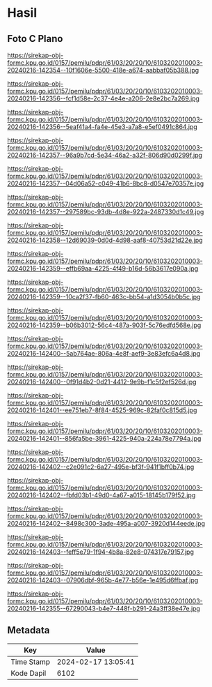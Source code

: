 # Hasil

## Foto C Plano

https://sirekap-obj-formc.kpu.go.id/0157/pemilu/pdpr/61/03/20/20/10/6103202010003-20240216-142354--10f1606e-5500-418e-a674-aabbaf05b388.jpg

https://sirekap-obj-formc.kpu.go.id/0157/pemilu/pdpr/61/03/20/20/10/6103202010003-20240216-142356--fcf1d58e-2c37-4e4e-a206-2e8e2bc7a269.jpg

https://sirekap-obj-formc.kpu.go.id/0157/pemilu/pdpr/61/03/20/20/10/6103202010003-20240216-142356--5eaf41a4-fa4e-45e3-a7a8-e5ef0491c864.jpg

https://sirekap-obj-formc.kpu.go.id/0157/pemilu/pdpr/61/03/20/20/10/6103202010003-20240216-142357--96a9b7cd-5e34-46a2-a32f-806d90d0299f.jpg

https://sirekap-obj-formc.kpu.go.id/0157/pemilu/pdpr/61/03/20/20/10/6103202010003-20240216-142357--04d06a52-c049-41b6-8bc8-d0547e70357e.jpg

https://sirekap-obj-formc.kpu.go.id/0157/pemilu/pdpr/61/03/20/20/10/6103202010003-20240216-142357--297589bc-93db-4d8e-922a-2487330d1c49.jpg

https://sirekap-obj-formc.kpu.go.id/0157/pemilu/pdpr/61/03/20/20/10/6103202010003-20240216-142358--12d69039-0d0d-4d98-aaf8-40753d21d22e.jpg

https://sirekap-obj-formc.kpu.go.id/0157/pemilu/pdpr/61/03/20/20/10/6103202010003-20240216-142359--effb69aa-4225-4f49-b16d-56b3617e090a.jpg

https://sirekap-obj-formc.kpu.go.id/0157/pemilu/pdpr/61/03/20/20/10/6103202010003-20240216-142359--10ca2f37-fb60-463c-bb54-a1d3054b0b5c.jpg

https://sirekap-obj-formc.kpu.go.id/0157/pemilu/pdpr/61/03/20/20/10/6103202010003-20240216-142359--b06b3012-56c4-487a-903f-5c76edfd568e.jpg

https://sirekap-obj-formc.kpu.go.id/0157/pemilu/pdpr/61/03/20/20/10/6103202010003-20240216-142400--5ab764ae-806a-4e8f-aef9-3e83efc6a4d8.jpg

https://sirekap-obj-formc.kpu.go.id/0157/pemilu/pdpr/61/03/20/20/10/6103202010003-20240216-142400--0f91d4b2-0d21-4412-9e9b-f1c5f2ef526d.jpg

https://sirekap-obj-formc.kpu.go.id/0157/pemilu/pdpr/61/03/20/20/10/6103202010003-20240216-142401--ee751eb7-8f84-4525-969c-82faf0c815d5.jpg

https://sirekap-obj-formc.kpu.go.id/0157/pemilu/pdpr/61/03/20/20/10/6103202010003-20240216-142401--856fa5be-3961-4225-940a-224a78e7794a.jpg

https://sirekap-obj-formc.kpu.go.id/0157/pemilu/pdpr/61/03/20/20/10/6103202010003-20240216-142402--c2e091c2-6a27-495e-bf3f-941f1bff0b74.jpg

https://sirekap-obj-formc.kpu.go.id/0157/pemilu/pdpr/61/03/20/20/10/6103202010003-20240216-142402--fbfd03b1-49d0-4a67-a015-18145b179f52.jpg

https://sirekap-obj-formc.kpu.go.id/0157/pemilu/pdpr/61/03/20/20/10/6103202010003-20240216-142402--8498c300-3ade-495a-a007-3920d144eede.jpg

https://sirekap-obj-formc.kpu.go.id/0157/pemilu/pdpr/61/03/20/20/10/6103202010003-20240216-142403--feff5e79-1f94-4b8a-82e8-074317e79157.jpg

https://sirekap-obj-formc.kpu.go.id/0157/pemilu/pdpr/61/03/20/20/10/6103202010003-20240216-142403--07906dbf-965b-4e77-b56e-1e495d6ffbaf.jpg

https://sirekap-obj-formc.kpu.go.id/0157/pemilu/pdpr/61/03/20/20/10/6103202010003-20240216-142355--67290043-b4e7-448f-b291-24a3ff38e47e.jpg


## Metadata

| Key        | Value               |
| ---------- | ------------------- |
| Time Stamp | 2024-02-17 13:05:41 |
| Kode Dapil | 6102                |



